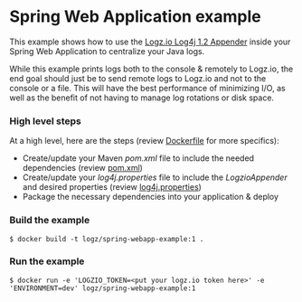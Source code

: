 # Spring Web Application example
This example shows how to use the [Logz.io Log4j 1.2 Appender](https://github.com/logzio/logzio-log4j-appender) inside your Spring Web Application to centralize your Java logs.

While this example prints logs both to the console & remotely to Logz.io, the end goal should just be to send remote logs to Logz.io and not to the console or a file.  This will have the best performance of minimizing I/O, as well as the benefit of not having to manage log rotations or disk space.

### High level steps
At a high level, here are the steps (review [Dockerfile](Dockerfile) for more specifics):
- Create/update your Maven *pom.xml* file to include the needed dependencies (review [pom.xml](pom.xml))
- Create/update your *log4j.properties* file to include the *LogzioAppender* and desired properties (review [log4j.properties](src/main/resources/log4j.properties))
- Package the necessary dependencies into your application & deploy

### Build the example
```shell
$ docker build -t logz/spring-webapp-example:1 .
```

### Run the example
```shell
$ docker run -e 'LOGZIO_TOKEN=<put your logz.io token here>' -e 'ENVIRONMENT=dev' logz/spring-webapp-example:1
```
